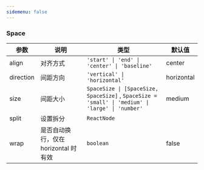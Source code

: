 ```yaml
---
sidemenu: false
---
```


### Space


| 参数	|说明	|类型	|默认值
| --- | --- | --- | ---
| align | 对齐方式	 | `'start' \| 'end' \| 'center' \| 'baseline'` | center
| direction | 间距方向 | `'vertical' \| 'horizontal'` | horizontal
| size | 间距大小	| `SpaceSize \| [SpaceSize, SpaceSize]` , `SpaceSize = 'small' \| 'medium' \| 'large' \| 'number'` | medium
| split | 设置拆分	| `ReactNode` |
| wrap | 是否自动换行，仅在 horizontal 时有效 | `boolean` | false
